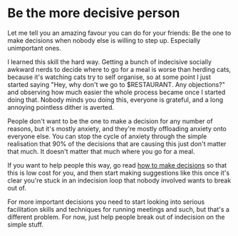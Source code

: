 # Be the more decisive person

Let me tell you an amazing favour you can do for your friends: Be the one to make decisions when nobody else is willing to step up. Especially unimportant ones.

I learned this skill the hard way. Getting a bunch of indecisive socially awkward nerds to decide where to go for a meal is worse than herding cats, because it's watching cats try to self organise,
so at some point I just started saying "Hey, why don't we go to $RESTAURANT. Any objections?" and observing how much easier the whole process became once I started doing that. Nobody minds you doing this, everyone is grateful, and a long annoying pointless dither is averted.

People don't want to be the one to make a decision for any number of reasons, but it's mostly anxiety, and they're mostly offloading anxiety onto everyone else. You can stop the cycle of anxiety through the simple realisation that 90% of the decisions that are causing this just don't matter that much. It doesn't matter that much where you go for a meal.

If you want to help people this way, go read [how to make decisions](https://notebook.drmaciver.com/posts/2020-02-25-10:39.html) so that this is low cost for you, and then start making suggestions like this once it's clear you're stuck in an indecision loop that nobody involved wants to break out of.

For more important decisions you need to start looking into serious facilitation skills and techniques for running meetings and such, but that's a different problem. For now, just help people break out of indecision on the simple stuff.
